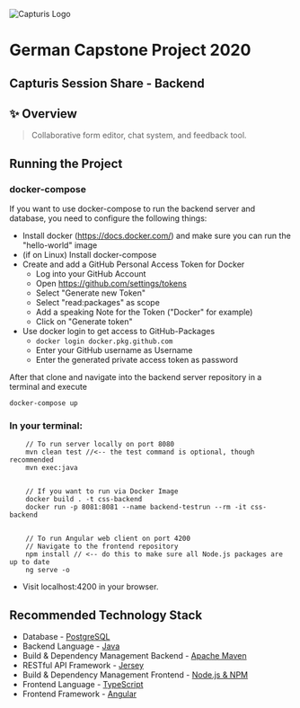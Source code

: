 ![Capturis Logo](https://www.capturis.com/wp-content/uploads/2014/07/capturis_logo.png)

# German Capstone Project 2020
## Capturis Session Share - Backend

## ✨ Overview
> Collaborative form editor, chat system, and feedback tool.

## Running the Project

### docker-compose
If you want to use docker-compose to run the backend server and database, you need to configure the following things:
* Install docker (https://docs.docker.com/) and make sure you can run the "hello-world" image
* (if on Linux) Install docker-compose
* Create and add a GitHub Personal Access Token for Docker
    * Log into your GitHub Account
    * Open https://github.com/settings/tokens
    * Select "Generate new Token"
    * Select "read:packages" as scope
    * Add a speaking Note for the Token ("Docker" for example)
    * Click on "Generate token"
* Use docker login to get access to GitHub-Packages
    * `docker login docker.pkg.github.com`
    * Enter your GitHub username as Username
    * Enter the generated private access token as password

After that clone and navigate into the backend server repository in a terminal and execute
```
docker-compose up
```

### In your terminal:
```
    // To run server locally on port 8080
    mvn clean test //<-- the test command is optional, though recommended
    mvn exec:java


    // If you want to run via Docker Image
    docker build . -t css-backend
    docker run -p 8081:8081 --name backend-testrun --rm -it css-backend


    // To run Angular web client on port 4200
    // Navigate to the frontend repository
    npm install // <-- do this to make sure all Node.js packages are up to date
    ng serve -o
```

- Visit localhost:4200 in your browser.

## Recommended Technology Stack

- Database - [PostgreSQL](https://www.postgresql.org/)
- Backend Language - [Java](https://www.oracle.com/java/technologies/javase-jdk8-downloads.html)
- Build & Dependency Management Backend - [Apache Maven](https://maven.apache.org/)
- RESTful API Framework - [Jersey](https://eclipse-ee4j.github.io/jersey/)
- Build & Dependency Management Frontend - [Node.js & NPM](https://nodejs.org/en/)
- Frontend Language - [TypeScript](https://www.typescriptlang.org/)
- Frontend Framework - [Angular](https://angular.io/)
